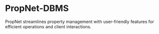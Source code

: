 # PropNet-DBMS
PropNet streamlines property management with user-friendly features for efficient operations and client interactions.
